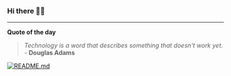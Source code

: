 ### Hi there 👋🏻


---

**Quote of the day**

> *Technology is a word that describes something that doesn't work yet.* - **Douglas Adams** 

[![README.md](https://github.com/marcolovazzano/marcolovazzano/actions/workflows/readme.yml/badge.svg?branch=main)](https://github.com/marcolovazzano/marcolovazzano/actions/workflows/readme.yml)
